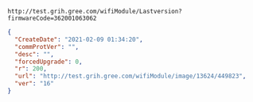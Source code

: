 `http://test.grih.gree.com/wifiModule/Lastversion?firmwareCode=362001063062`

```json
{
  "CreateDate": "2021-02-09 01:34:20",
  "commProtVer": "",
  "desc": "",
  "forcedUpgrade": 0,
  "r": 200,
  "url": "http://test.grih.gree.com/wifiModule/image/13624/449823",
  "ver": "16"
}
```